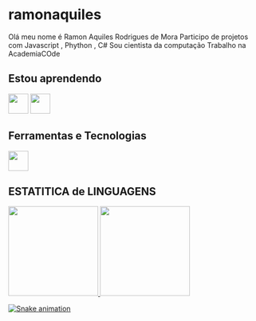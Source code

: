 # ramonaquiles
Olá meu nome é Ramon Aquiles Rodrigues de Mora
Participo de projetos com Javascript , Phython , C# 
Sou cientista da computação
Trabalho na AcademiaCOde

## Estou aprendendo

<img src="https://cdn.jsdelivr.net/gh/devicons/devicon/icons/java/java-original.svg" width="40" height="40"/> <img src="https://cdn.jsdelivr.net/gh/devicons/devicon/icons/linux/linux-original.svg" width="40" height="40"/>


## Ferramentas e Tecnologias

<img src="https://cdn.jsdelivr.net/gh/devicons/devicon/icons/git/git-original.svg" width="40" height="40"/>

## ESTATITICA de LINGUAGENS

<div>
<a href="https://github.com/ramonaquiles7">
<img height="180em" src="https://github-readme-stats.vercel.app/api/top-langs/?username=ramonaquiles7&layout=compact&langs_count=7&theme=dracula"/>
<img height="180em" src="https://github-readme-stats.vercel.app/api?username=ramonaquiles7&show_icons=true&theme=dracula&include_all_commits=true&count_private=true"/>
</div>
  
  
  
  
  
  ![Snake animation](https://github.com/ramonaquiles7/ramonaquiles7/blob/output/github-contribution-grid-snake.svg)
  
  
